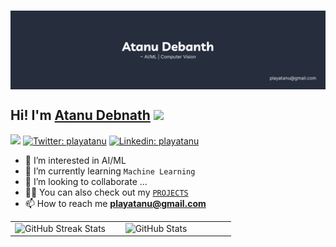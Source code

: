 <p align="center" xmlns="http://www.w3.org/1999/html">
    <br>
<img align="center" alt="Coding" style=" object-fit: cover;"    src="https://github.com/playatanu/playatanu/blob/main/atanu_debnath.png?raw=true">
  <br>
</p>



<h2> Hi! I'm <a href="https://playatanu.github.io">Atanu Debnath</a> <img src="https://media.giphy.com/media/mGcNjsfWAjY5AEZNw6/giphy.gif" width="50"></h2>




![](https://komarev.com/ghpvc/?username=playatanu&color=blueviolet&label=Profile+Views)
[![Twitter: playatanu](https://img.shields.io/badge/-playatanu-black?style=flat-square&logo=x&logoColor=white&link=https://www.twitter.com/playatanu/)](https://www.twitter.com/playatanu/)
[![Linkedin: playatanu](https://img.shields.io/badge/-playatanu-blue?style=flat-square&logo=Linkedin&logoColor=white&link=https://www.linkedin.com/in/playatanu/)](https://www.linkedin.com/in/playatanu/)


- 👀 I’m interested in AI/ML
- 🌱 I’m currently learning `Machine Learning`
- 💞️ I’m looking to collaborate ...
- 👨‍💻 You can also check out my [`PROJECTS`](https://github.com/playatanu/)
- 📫 How to reach me **playatanu@gmail.com**



<div align="center">
    <table>
        <tr>
            <td width="45%">
                  <img src="https://github-readme-streak-stats.herokuapp.com/?user=playatanu&theme=highcontrast" alt="GitHub Streak Stats" style="height: 190px;">
            </td>
            <td width="45%">
                  <img src="https://github-readme-stats.vercel.app/api?username=playatanu&show_icons=true&theme=highcontrast" alt="GitHub Stats" style="height: 197px;">
            </td>
        </tr>
    </table>
</div>


